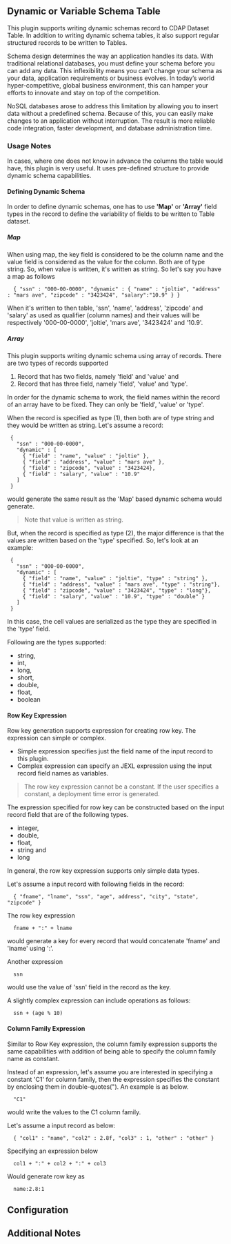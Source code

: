 ## Dynamic or Variable Schema Table

This plugin supports writing dynamic schemas record to CDAP Dataset Table. In addition to writing dynamic schema tables, it also support regular structured records to be written to Tables.

Schema design determines the way an application handles its data. With traditional relational databases,
you must define your schema before you can add any data. This inflexibility means you can’t change your schema as
your data, application requirements or business evolves. In today’s world hyper-competitive, global business
environment, this can hamper your efforts to innovate and stay on top of the competition.

NoSQL databases arose to address this limitation by allowing you to insert data without a predefined schema.
Because of this, you can easily make changes to an application without interruption. The result is more reliable
code integration, faster development, and database administration time.

### Usage Notes

In cases, where one does not know in advance the columns the table would have, this plugin is very useful. It uses pre-defined structure to provide dynamic schema capabilities.
 
#### Defining Dynamic Schema

In order to define dynamic schemas, one has to use **'Map'** or **'Array'** field types in the record to define the variability of fields to be written to Table dataset. 

##### Map

When using map, the key field is considered to be the column name and the value field is considered as the value for the column. Both are of type string. So, when value is written, it's written as string. So let's say you have a map as follows

```
  { "ssn" : "000-00-0000", "dynamic" : { "name" : "joltie", "address" : "mars ave", "zipcode" : "3423424", "salary":"10.9" } }
```

When it's written to then table, 'ssn', 'name', 'address', 'zipcode' and 'salary' as used as qualifier (column names) and their values will be respectively '000-00-0000', 'joltie', 'mars ave', '3423424' and '10.9'.

##### Array

This plugin supports writing dynamic schema using array of records. There are two types of records supported

  1. Record that has two fields, namely 'field' and 'value' and 
  2. Record that has three field, namely 'field', 'value' and 'type'. 
  
In order for the dynamic schema to work, the field names within the record of an array have to be fixed. They can only be 
'field', 'value' or 'type'. 

When the record is specified as type (1), then both are of type string and they would be written as string. Let's assume a record:

```
 { 
   "ssn" : "000-00-0000", 
   "dynamic" : [ 
     { "field" : "name", "value" : "joltie" },
     { "field" : "address", "value" : "mars ave" },
     { "field" : "zipcode", "value" : "3423424},
     { "field" : "salary", "value" : "10.9"  
   ]
 }   
```
would generate the same result as the 'Map' based dynamic schema would generate.

> Note that value is written as string. 

But, when the record is specified as type (2), the major difference is that the values are written based on the 'type' specified. So, let's look at an example: 

```
 { 
   "ssn" : "000-00-0000", 
   "dynamic" : [ 
     { "field" : "name", "value" : "joltie", "type" : "string" },
     { "field" : "address", "value" : "mars ave", "type" : "string"},
     { "field" : "zipcode", "value" : "3423424", "type" : "long"},
     { "field" : "salary", "value" : "10.9", "type" : "double" }
   ]
 }   
```

In this case, the cell values are serialized as the type they are specified in the 'type' field.

Following are the types supported:

* string,
* int,
* long,
* short,
* double,
* float, 
* boolean

#### Row Key Expression

Row key generation supports expression for creating row key. The expression can simple or complex.

  * Simple expression specifies just the field name of the input record to this plugin.
  * Complex expression can specify an JEXL expression using the input record field names as variables.

> The row key expression cannot be a constant. If the user specifies a constant, a deployment time error is generated.

The expression specified for row key can be constructed based on the input record field that are of the following
types.

  * integer,
  * double,
  * float,
  * string and
  * long

In general, the row key expression supports only simple data types.

Let's assume a input record with following fields in the record:

```
  { "fname", "lname", "ssn", "age", address", "city", "state", "zipcode" }
```

The row key expression

```
  fname + ":" + lname
```

would generate a key for every record that would concatenate 'fname' and 'lname' using ':'.

Another expression

```
  ssn
```

would use the value of 'ssn' field in the record as the key.

A slightly complex expression can include operations as follows:

```
  ssn + (age % 10)
```

#### Column Family Expression

Similar to Row Key expression, the column family expression supports the same capabilities with addition of being able
to specify the column family name as constant.

Instead of an expression, let's assume you are interested in specifying a constant 'C1' for column family, then the
expression specifies the constant by enclosing them in double-quotes("). An example is as below.

```
  "C1"
```

would write the values to the C1 column family.

Let's assume a input record as below:

```
  { "col1" : "name", "col2" : 2.8f, "col3" : 1, "other" : "other" }
```

Specifying an expression below 

```
  col1 + ":" + col2 + ":" + col3
```

Would generate row key as

```
  name:2.8:1
```

## Configuration

## Additional Notes


